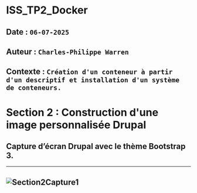 # ISS_TP2_Docker

## Date : `06-07-2025`
## Auteur : `Charles-Philippe Warren`
## Contexte : `Création d'un conteneur à partir d'un descriptif et installation d'un système de conteneurs.`

# Section 2 : Construction d'une image personnalisée Drupal

##  Capture d’écran Drupal avec le thème Bootstrap 3.
---
![Section2Capture1](mon_drupal/captures/Section2Capture1.png)
---
